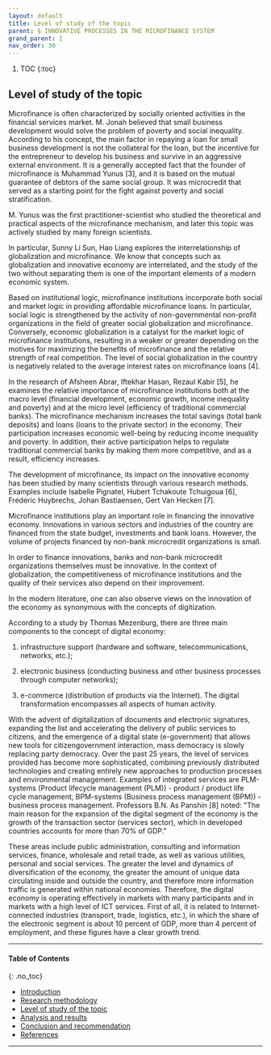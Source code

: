 ```yaml
---
layout: default
title: Level of study of the topic
parent: § INNOVATIVE PROCESSES IN THE MICROFINANCE SYSTEM 
grand_parent: I 
nav_order: 30 
---
```

<style>
.dont-break-out {
  /* These are technically the same, but use both */
  overflow-wrap: break-word;
  word-wrap: break-word;

     -ms-word-break: break-all;
  /* This is the dangerous one in WebKit, as it breaks things wherever */
  word-break: break-all;
  /* Instead use this non-standard one: */
  word-break: break-word;
}

.youtube-container {
    position: relative;
    width: 100%;
    height: 0;
    padding-bottom: 56.25%;
}
.youtube-video {
    position: absolute;
    top: 0;
    left: 0;
    width: 100%;
    height: 100%;
}

</style>

<div class="dont-break-out" markdown="1">

1. TOC
{:toc}

## Level of study of the topic
Microfinance is often characterized by socially oriented activities in the financial services market. M. Jonah believed that small business development would solve the problem of poverty and social inequality. According to his concept, the main factor in repaying a loan for small business development is not the collateral for the loan, but the incentive for the entrepreneur to develop his business and survive in an aggressive external environment. It is a generally accepted fact that the founder of microfinance is Muhammad Yunus [3], and it is based on the mutual guarantee of debtors of the same social group. It was microcredit that served as a starting point for the fight against poverty and social stratification.

M. Yunus was the first practitioner-scientist who studied the theoretical and practical aspects of the microfinance mechanism, and later this topic was actively studied by many foreign scientists.

In particular, Sunny Li Sun, Hao Liang explores the interrelationship of globalization and microfinance. We know that concepts such as globalization and innovative economy are interrelated, and the study of the two without separating them is one of the important elements of a modern economic system.

Based on institutional logic, microfinance institutions incorporate both social and market logic in providing affordable microfinance loans. In particular, social logic is strengthened by the activity of non-governmental non-profit organizations in the field of greater social globalization and microfinance. Conversely, economic globalization is a catalyst for the market logic of microfinance institutions, resulting in a weaker or greater depending on the motives for maximizing the benefits of microfinance and the relative strength of real competition. The level of social globalization in the country is negatively related to the average interest rates on microfinance loans [4].

In the research of Afsheen Abrar, Iftekhar Hasan, Rezaul Kabir [5], he examines the relative importance of microfinance institutions both at the macro level (financial development, economic growth, income inequality and poverty) and at the micro level (efficiency of traditional commercial banks). The microfinance mechanism increases the total savings (total bank deposits) and loans (loans to the private sector) in the economy. Their participation increases economic well-being by reducing income inequality and poverty. In addition, their active participation helps to regulate traditional commercial banks by making them more competitive, and as a result, efficiency increases.

The development of microfinance, its impact on the innovative economy has been studied by many scientists through various research methods. Examples include Isabelle Pignatel, Hubert Tchakoute Tchuigoua [6], Frédéric Huybrechs, Johan Bastiaensen, Gert Van Hecken [7].

Microfinance institutions play an important role in financing the innovative economy. Innovations in various sectors and industries of the country are financed from the state budget, investments and bank loans. However, the volume of projects financed by non-bank microcredit organizations is small.

In order to finance innovations, banks and non-bank microcredit organizations themselves must be innovative. In the context of globalization, the competitiveness of microfinance institutions and the quality of their services also depend on their improvement.

In the modern literature, one can also observe views on the innovation of the economy as synonymous with the concepts of digitization.

According to a study by Thomas Mezenburg, there are three main components to the concept of digital economy:

1) infrastructure support (hardware and software, telecommunications, networks, etc.);

2) electronic business (conducting business and other business processes through computer networks); 

3) e-commerce (distribution of products via the Internet). The digital transformation encompasses all aspects of human activity.

With the advent of digitalization of documents and electronic signatures, expanding the list and accelerating the delivery of public services to citizens, and the emergence of a digital state (e-government) that allows new tools for citizengovernment interaction, mass democracy is slowly replacing party democracy. Over the past 25 years, the level of services provided has become more sophisticated, combining previously distributed technologies and creating entirely new approaches to production processes and environmental management. Examples of integrated services are PLM-systems (Product lifecycle management (PLM)) - product / product life cycle management, BPM-systems (Business process management (BPM)) - business process management. Professors B.N. As Panshin [8] noted: "The main reason for the expansion of the digital segment of the economy is the growth of the transaction sector (services sector), which in developed countries accounts for more than 70% of GDP."

These areas include public administration, consulting and information services, finance, wholesale and retail trade, as well as various utilities, personal and social services. The greater the level and dynamics of diversification of the economy, the greater the amount of unique data circulating inside and outside the country, and therefore more information traffic is generated within national economies. Therefore, the digital economy is operating effectively in markets with many participants and in markets with a high level of ICT services. First of all, it is related to Internet-connected industries (transport, trade, logistics, etc.), in which the share of the electronic segment is about 10 percent of GDP, more than 4 percent of employment, and these figures have a clear growth trend.

***

#### Table of Contents
{: .no_toc}

<ul><li> <a href="/docs/I/INNOVATIVE-PROCESSES-IN-THE-MICROFINANCE-SYSTEM-1/">Introduction</a></li><li> <a href="/docs/I/INNOVATIVE-PROCESSES-IN-THE-MICROFINANCE-SYSTEM-2/">Research methodology</a></li><li> <a href="/docs/I/INNOVATIVE-PROCESSES-IN-THE-MICROFINANCE-SYSTEM-3/">Level of study of the topic</a></li><li> <a href="/docs/I/INNOVATIVE-PROCESSES-IN-THE-MICROFINANCE-SYSTEM-4/">Analysis and results</a></li><li> <a href="/docs/I/INNOVATIVE-PROCESSES-IN-THE-MICROFINANCE-SYSTEM-5/">Conclusion and recommendation</a></li><li> <a href="/docs/I/INNOVATIVE-PROCESSES-IN-THE-MICROFINANCE-SYSTEM-6/">References</a></li></ul>

***

</div>

